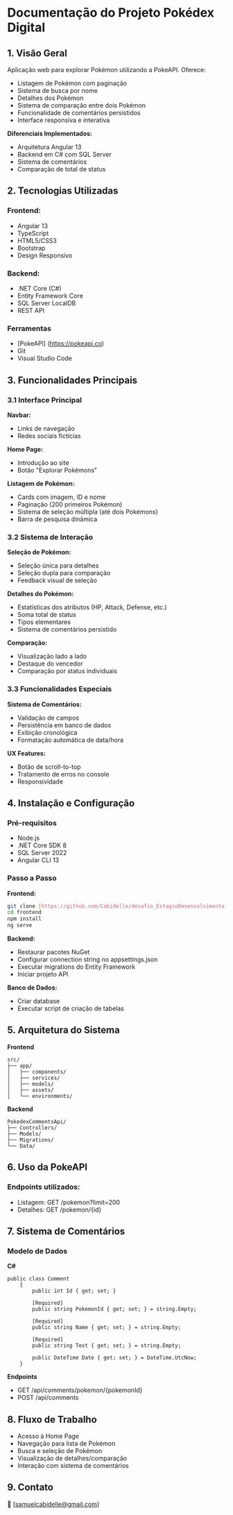 # Documentação do Projeto Pokédex Digital

## 1. Visão Geral
Aplicação web para explorar Pokémon utilizando a PokeAPI. Oferece:
- Listagem de Pokémon com paginação
- Sistema de busca por nome
- Detalhes dos Pokémon
- Sistema de comparação entre dois Pokémon
- Funcionalidade de comentários persistidos
- Interface responsiva e interativa

**Diferenciais Implementados:**
- Arquitetura Angular 13
- Backend em C# com SQL Server
- Sistema de comentários
- Comparação de total de status

## 2. Tecnologias Utilizadas
### Frontend:
- Angular 13
- TypeScript
- HTML5/CSS3
- Bootstrap
- Design Responsivo

### Backend:
- .NET Core (C#)
- Entity Framework Core
- SQL Server LocalDB
- REST API

### Ferramentas
- [PokeAPI] (https://pokeapi.co)
- Git
- Visual Studio Code

## 3. Funcionalidades Principais
### 3.1 Interface Principal
**Navbar:**
- Links de navegação
- Redes sociais fictícias

**Home Page:**
- Introdução ao site
- Botão "Explorar Pokémons"

**Listagem de Pokémon:**
- Cards com imagem, ID e nome
- Paginação (200 primeiros Pokémon)
- Sistema de seleção múltipla (até dois Pokémons)
- Barra de pesquisa dinâmica

### 3.2 Sistema de Interação
**Seleção de Pokémon:**
- Seleção única para detalhes
- Seleção dupla para comparação
- Feedback visual de seleção

**Detalhes do Pokémon:**
- Estatísticas dos atributos (HP, Attack, Defense, etc.)
- Soma total de status
- Tipos elementares
- Sistema de comentários persistido

**Comparação:**
- Visualização lado a lado
- Destaque do vencedor
- Comparação por status individuais

### 3.3 Funcionalidades Especiais
**Sistema de Comentários:**
- Validação de campos
- Persistência em banco de dados
- Exibição cronológica
- Formatação automática de data/hora

**UX Features:**
- Botão de scroll-to-top
- Tratamento de erros no console
- Responsividade

## 4. Instalação e Configuração
### Pré-requisitos
- Node.js
- .NET Core SDK 8
- SQL Server 2022
- Angular CLI 13

### Passo a Passo
**Frontend:**
```bash
git clone [https://github.com/Cabidelle/desafio_EstagioDesenvolvimento]
cd frontend
npm install
ng serve
```
**Backend:**
- Restaurar pacotes NuGet
- Configurar connection string no appsettings.json
- Executar migrations do Entity Framework
- Iniciar projeto API

**Banco de Dados:**
- Criar database
- Executar script de criação de tabelas

## 5. Arquitetura do Sistema
**Frontend**
```
src/
├── app/
│   ├── components/
│   ├── services/
│   ├── models/
│   ├── assets/
│   └── environments/
```
**Backend**
```
PokedexCommentsApi/
├── Controllers/
├── Models/
├── Migrations/
└── Data/
```
## 6. Uso da PokeAPI
### Endpoints utilizados:
- Listagem: GET /pokemon?limit=200
- Detalhes: GET /pokemon/{id}

## 7. Sistema de Comentários
### Modelo de Dados
**C#**
```
public class Comment
    {
        public int Id { get; set; }
        
        [Required]
        public string PokemonId { get; set; } = string.Empty;
        
        [Required]
        public string Name { get; set; } = string.Empty;
        
        [Required]
        public string Text { get; set; } = string.Empty;
        
        public DateTime Date { get; set; } = DateTime.UtcNow;
    }
```
**Endpoints**
- GET /api/comments/pokemon/{pokemonId}
- POST /api/comments

## 8. Fluxo de Trabalho
- Acesso à Home Page
- Navegação para lista de Pokémon
- Busca e seleção de Pokémon
- Visualização de detalhes/comparação
- Interação com sistema de comentários

## 9. Contato
📧 [samuelcabidelle@gmail.com]